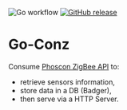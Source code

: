 ![Go workflow](https://github.com/tetragramato/go-conz/actions/workflows/go.yml/badge.svg)
[![GitHub release](https://img.shields.io/github/release/tetragramato/go-conz/all.svg)](https://github.com/Tetragramato/go-conz/releases)
# Go-Conz
Consume [Phoscon ZigBee API](https://dresden-elektronik.github.io/deconz-rest-doc/getting_started/) to:
- retrieve sensors information, 
- store data in a DB (Badger), 
- then serve via a HTTP Server.

